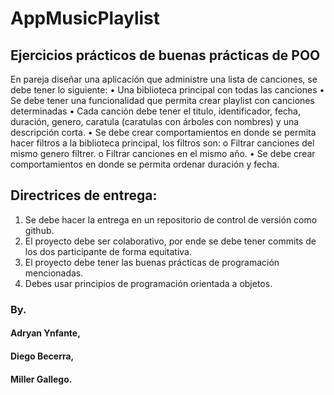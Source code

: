 # AppMusicPlaylist

## Ejercicios prácticos de buenas prácticas de POO
En pareja diseñar una aplicación que administre una lista de canciones, se debe tener lo siguiente:
•	Una biblioteca principal con todas las canciones 
•	Se debe tener una funcionalidad que permita crear playlist con canciones determinadas 
•	Cada canción debe tener el titulo, identificador, fecha, duración, genero, caratula (caratulas con árboles con nombres)
 y una descripción corta.
•	Se debe crear comportamientos en donde se permita hacer filtros a la biblioteca principal, los filtros son:
o	Filtrar canciones del mismo genero filtrer.
o	Filtrar canciones en el mismo año.
•	Se debe crear comportamientos en donde se permita ordenar duración y fecha. 

## Directrices de entrega:
1.	Se debe hacer la entrega en un repositorio de control de versión como github.
2.	El proyecto debe ser colaborativo, por ende se debe tener commits de los dos participante de forma equitativa.
3.	El proyecto debe tener las buenas prácticas de programación mencionadas.
4.	Debes usar principios de programación orientada a objetos.

### By.
#### Adryan Ynfante,
#### Diego Becerra,
#### Miller Gallego.
